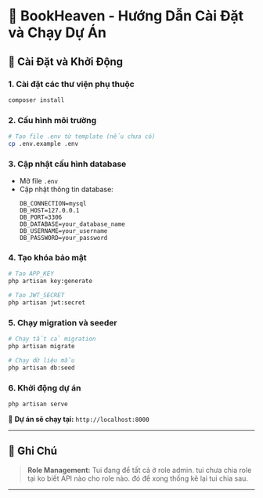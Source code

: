 # 📖 BookHeaven - Hướng Dẫn Cài Đặt và Chạy Dự Án

## 🚀 Cài Đặt và Khởi Động

### 1. **Cài đặt các thư viện phụ thuộc**

```bash
composer install
```

### 2. **Cấu hình môi trường**

```bash
# Tạo file .env từ template (nếu chưa có)
cp .env.example .env
```

### 3. **Cập nhật cấu hình database**

-   Mở file `.env`
-   Cập nhật thông tin database:
    ```env
    DB_CONNECTION=mysql
    DB_HOST=127.0.0.1
    DB_PORT=3306
    DB_DATABASE=your_database_name
    DB_USERNAME=your_username
    DB_PASSWORD=your_password
    ```

### 4. **Tạo khóa bảo mật**

```bash
# Tạo APP_KEY
php artisan key:generate

# Tạo JWT_SECRET
php artisan jwt:secret

```

### 5. **Chạy migration và seeder**

```bash
# Chạy tất cả migration
php artisan migrate

# Chạy dữ liệu mẫu
php artisan db:seed
```

### 6. **Khởi động dự án**

```bash
php artisan serve
```

🎉 **Dự án sẽ chạy tại:** `http://localhost:8000`

---

## 📝 Ghi Chú

> **Role Management:** Tui đang để tất cả ở role admin. tui chưa chia role tại ko biết API nào cho role nào. đó để xong thống kê lại tui chia sau.

---
